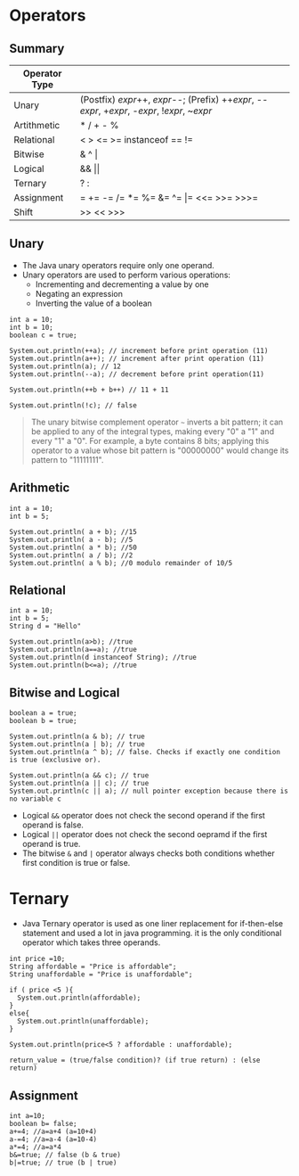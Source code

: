 # Operators

## Summary

|Operator Type |                                                                                               |
|-             |-                                                                                              |
|Unary         | (Postfix) *expr*++, *expr*--; (Prefix) ++*expr*, --*expr*, +*expr*, -*expr*, !*expr*,  ~*expr*|
|Artithmetic   | *  /  +  -  %                                                                                 |
|Relational    | <  >  <=  >=  instanceof  ==  !=                                                              |
|Bitwise       | & ^ \|                                                                                        |
|Logical       | &&   \|\|                                                                                     |
|Ternary       |  ? :                                                                                          |
|Assignment    | =  +=  -=  /=  *=   %=  &=  ^=   \|=      <<=     >>=     >>>=                                           |
|Shift         | >>    <<     >>>                                                                              |
  
## Unary 

* The Java unary operators require only one operand. 
* Unary operators are used to perform various operations:
  - Incrementing and decrementing a value by one
  - Negating an expression
  - Inverting the value of a boolean
  
~~~
int a = 10;
int b = 10;
boolean c = true;

System.out.println(++a); // increment before print operation (11)
System.out.println(a++); // increment after print operation (11)
System.out.println(a); // 12
System.out.println(--a); // decrement before print operation(11)

System.out.println(++b + b++) // 11 + 11 

System.out.println(!c); // false
~~~
> The unary bitwise complement operator `~` inverts a bit pattern; it can be applied to any of the integral types, making every "0" a "1" and every "1" a "0". For example, a byte contains 8 bits; applying this operator to a value whose bit pattern is "00000000" would change its pattern to "11111111".

## Arithmetic 

~~~
int a = 10;
int b = 5;

System.out.println( a + b); //15
System.out.println( a - b); //5
System.out.println( a * b); //50
System.out.println( a / b); //2
System.out.println( a % b); //0 modulo remainder of 10/5
~~~

## Relational 
~~~
int a = 10;
int b = 5;
String d = "Hello"

System.out.println(a>b); //true
System.out.println(a==a); //true
System.out.println(d instanceof String); //true
System.out.println(b<=a); //true
~~~

## Bitwise and Logical

~~~
boolean a = true;
boolean b = true;

System.out.println(a & b); // true
System.out.println(a | b); // true
System.out.println(a ^ b); // false. Checks if exactly one condition is true (exclusive or).

System.out.println(a && c); // true
System.out.println(a || c); // true
System.out.println(c || a); // null pointer exception because there is no variable c
~~~
* Logical `&&` operator does not check the second operand if the first operand is false.
* Logical `||` operator does not check the second oepramd if the first operand is true.
* The bitwise `&` and `|` operator always checks both conditions whether first condition is true or false.

# Ternary 
* Java Ternary operator is used as one liner replacement for if-then-else statement and used a lot in java programming. it is the only conditional operator which takes three operands.

~~~
int price =10;
String affordable = "Price is affordable";
String unaffordable = "Price is unaffordable";

if ( price <5 ){
  System.out.println(affordable);
}
else{
  System.out.println(unaffordable);
}

System.out.println(price<5 ? affordable : unaffordable);
~~~
~~~
return_value = (true/false condition)? (if true return) : (else return)
~~~

## Assignment

~~~
int a=10;   
boolean b= false;
a+=4; //a=a+4 (a=10+4)  
a-=4; //a=a-4 (a=10-4)
a*=4; //a=a*4 
b&=true; // false (b & true) 
b|=true; // true (b | true)
~~~

